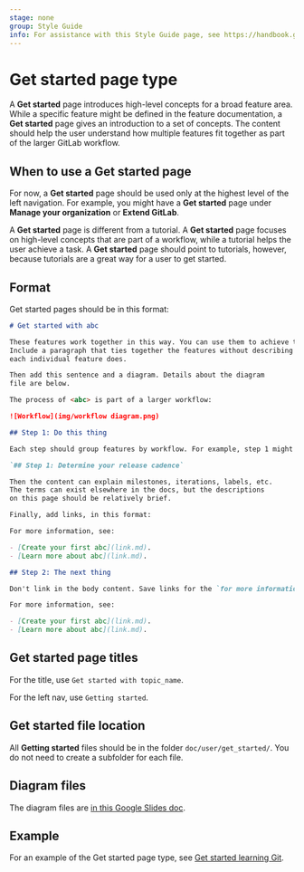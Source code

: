 ```yaml
---
stage: none
group: Style Guide
info: For assistance with this Style Guide page, see https://handbook.gitlab.com/handbook/product/ux/technical-writing/#assignments-to-other-projects-and-subjects.
---
```


# Get started page type

A **Get started** page introduces high-level concepts for a broad feature area.
While a specific feature might be defined in the feature documentation,
a **Get started** page gives an introduction to a set of concepts.
The content should help the user understand how multiple features fit together
as part of the larger GitLab workflow.

## When to use a Get started page

For now, a **Get started** page should be used only at the highest level of the left navigation.
For example, you might have a **Get started** page under **Manage your organization** or **Extend GitLab**.

A **Get started** page is different from a tutorial. A **Get started** page focuses on high-level
concepts that are part of a workflow, while a tutorial helps the user achieve a task.
A **Get started** page should point to tutorials, however, because tutorials are a great way for a user to get started.

## Format

Get started pages should be in this format:

```markdown
# Get started with abc

These features work together in this way. You can use them to achieve these goals.
Include a paragraph that ties together the features without describing what
each individual feature does.

Then add this sentence and a diagram. Details about the diagram
file are below.

The process of <abc> is part of a larger workflow:

![Workflow](img/workflow diagram.png)

## Step 1: Do this thing

Each step should group features by workflow. For example, step 1 might be:

`## Step 1: Determine your release cadence`

Then the content can explain milestones, iterations, labels, etc.
The terms can exist elsewhere in the docs, but the descriptions
on this page should be relatively brief.

Finally, add links, in this format:

For more information, see:

- [Create your first abc](link.md).
- [Learn more about abc](link.md).

## Step 2: The next thing

Don't link in the body content. Save links for the `for more information` area.

For more information, see:

- [Create your first abc](link.md).
- [Learn more about abc](link.md).
```

## Get started page titles

For the title, use `Get started with topic_name`.

For the left nav, use `Getting started`.

## Get started file location

All **Getting started** files should be in the folder `doc/user/get_started/`.
You do not need to create a subfolder for each file.

## Diagram files

The diagram files are [in this Google Slides doc](https://docs.google.com/presentation/d/19spBwRAb4QNoTdZofR37TkBBFBPcmh4196ae3lX1ngQ/edit?usp=sharing).

## Example

For an example of the Get started page type,
see [Get started learning Git](../../../topics/git/get_started.md).
